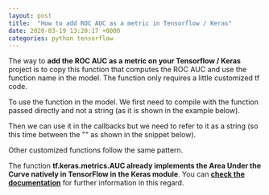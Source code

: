```yaml
---
layout: post
title:  "How to add ROC AUC as a metric in Tensorflow / Keras"
date: 2020-03-19 13:20:17 +0000
categories: python tensorflow
---
```

The way to <strong>add the ROC AUC as a metric on your Tensorflow / Keras</strong> project is to copy this function that computes the ROC AUC and use the function name in the model. The function only requires a little customized tf code.

<script src="https://gist.github.com/rocreguant/c6430501efd9c74838c51a59f81f0a96.js"></script>

To use the function in the model. We first need to compile with the function passed directly and not a string (as it is shown in the example below).

<script src="https://gist.github.com/rocreguant/6c76ec9e20d8f6897d5dbf4ed523e677.js"></script>

Then we can use it in the callbacks but we need to refer to it as a string (so this time between the "" as shown in the snippet below).

<script src="https://gist.github.com/rocreguant/7122cac139593e56d9715ea61671b9c8.js"></script>

Other customized functions follow the same pattern.

The function <strong>tf.keras.metrics.AUC already implements the Area Under the Curve natively in TensorFlow in the Keras module</strong>. You can **[check the documentation](https://www.tensorflow.org/api_docs/python/tf/keras/metrics/AUC)** for further information in this regard.
